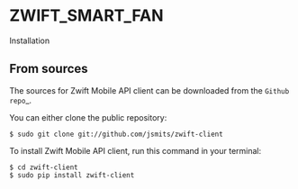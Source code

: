 # ZWIFT_SMART_FAN

Installation

From sources
------------

The sources for Zwift Mobile API client can be downloaded from the `Github repo`_.

You can either clone the public repository:



    $ sudo git clone git://github.com/jsmits/zwift-client
    
   

To install Zwift Mobile API client, run this command in your terminal:

    $ cd zwift-client
    $ sudo pip install zwift-client





